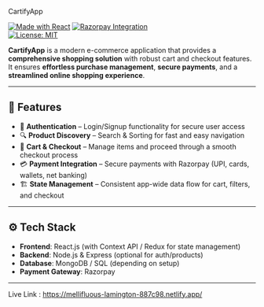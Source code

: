  CartifyApp


[![Made with React](https://img.shields.io/badge/Made%20with-React-blue?logo=react)](https://reactjs.org/) 
[![Razorpay Integration](https://img.shields.io/badge/Payments-Razorpay-2ea44f?logo=razorpay)](https://razorpay.com/)  
[![License: MIT](https://img.shields.io/badge/License-MIT-green.svg)](LICENSE)

**CartifyApp** is a modern e-commerce application that provides a **comprehensive shopping solution** with robust cart and checkout features.  
It ensures **effortless purchase management**, **secure payments**, and a **streamlined online shopping experience**.  

---

## 🚀 Features  

- 🔑 **Authentication** – Login/Signup functionality for secure user access  
- 🔍 **Product Discovery** – Search & Sorting for fast and easy navigation  
- 🛒 **Cart & Checkout** – Manage items and proceed through a smooth checkout process  
- 💳 **Payment Integration** – Secure payments with Razorpay (UPI, cards, wallets, net banking)  
- 🏗️ **State Management** – Consistent app-wide data flow for cart, filters, and checkout  

---

## ⚙️ Tech Stack  

- **Frontend**: React.js (with Context API / Redux for state management)  
- **Backend**: Node.js & Express (optional for auth/products)  
- **Database**: MongoDB / SQL (depending on setup)  
- **Payment Gateway**: Razorpay  

---



Live Link :
https://mellifluous-lamington-887c98.netlify.app/
